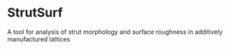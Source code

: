 # StrutSurf
A tool for analysis of strut morphology and surface roughness in additively manufactured lattices

